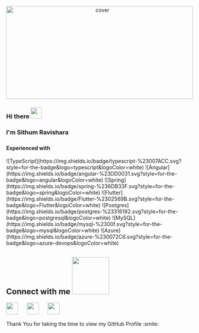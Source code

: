 <div align="center">
<img width="100%" height = "250px" src="https://media.giphy.com/media/6hM6w8fVK2tcQ/giphy.gif" alt="cover" />
</div>

<h3> Hi there <img src = "https://raw.githubusercontent.com/MartinHeinz/MartinHeinz/master/wave.gif" width = 30px></h3>
<h3> I'm Sithum Ravishara <h3>

<!-- <h2> About Me <img src = "https://media.giphy.com/media/3orifgbK2qhORanAty/giphy.gif" width = 100px></h2> -->

<!-- <img width="55%" align="right" alt="Github" src="https://raw.githubusercontent.com/onimur/.github/master/.resources/git-header.svg" /> -->


<h4> Experienced with <img src = "https://media2.giphy.com/media/QssGEmpkyEOhBCb7e1/giphy.gif?cid=ecf05e47a0n3gi1bfqntqmob8g9aid1oyj2wr3ds3mg700bl&rid=giphy.gif" width = 15px> </h4>
![TypeScript](https://img.shields.io/badge/typescript-%23007ACC.svg?style=for-the-badge&logo=typescript&logoColor=white)
![Angular](https://img.shields.io/badge/angular-%23DD0031.svg?style=for-the-badge&logo=angular&logoColor=white)
![Spring](https://img.shields.io/badge/spring-%236DB33F.svg?style=for-the-badge&logo=spring&logoColor=white)
![Flutter](https://img.shields.io/badge/Flutter-%2302569B.svg?style=for-the-badge&logo=Flutter&logoColor=white)
![Postgres](https://img.shields.io/badge/postgres-%23316192.svg?style=for-the-badge&logo=postgresql&logoColor=white)
![MySQL](https://img.shields.io/badge/mysql-%2300f.svg?style=for-the-badge&logo=mysql&logoColor=white)
![Azure](https://img.shields.io/badge/azure-%230072C6.svg?style=for-the-badge&logo=azure-devops&logoColor=white)


<h2> Connect with me <img src='https://raw.githubusercontent.com/ShahriarShafin/ShahriarShafin/main/Assets/handshake.gif' width="100px"> </h2>
<a style="margin-right: 20px;" href = 'https://www.linkedin.com/in/www.linkedin.com/in/sithum-ravishara-silva'> <img width = '32px' align= 'center' src="https://raw.githubusercontent.com/rahulbanerjee26/githubAboutMeGenerator/main/icons/linked-in-alt.svg"/></a> 
<a style="margin-right: 20px;" href = 'https://sithumravishara.github.io/MY-Personal-Website/'> <img width = '32px' align= 'center' src="https://raw.githubusercontent.com/rahulbanerjee26/githubAboutMeGenerator/main/icons/portfolio.png"/></a> 
<a style="margin-right: 20px;" href = 'https://www.github.com/Sithum'> <img width = '32px' align= 'center' src="https://raw.githubusercontent.com/rahulbanerjee26/githubAboutMeGenerator/main/icons/github.svg"/></a> 


<!-- <h2> Stuff I worked on last week  <img src = "https://media1.giphy.com/media/JZ40cnfnN11KycrvMF/giphy.gif?cid=ecf05e47a0n3gi1bfqntqmob8g9aid1oyj2wr3ds3mg700bl&rid=giphy.gif" width = 70px> </h2>
<a href="https://github.com/anuraghazra/github-readme-stats">
<img align="center" src="https://github-readme-stats.vercel.app/api/wakatime?username=@&compact=True"/>
</a> -->
<!-- <br> -->





<br>
<br>
<div size='20px'> Thank You for taking the time to view my GitHub Profile :smile: </div>

